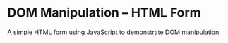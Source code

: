 # DOM Manipulation – HTML Form
A simple HTML form using JavaScript to demonstrate DOM manipulation.
